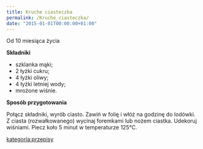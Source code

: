 ```yaml
---
title: Kruche ciasteczka
permalink: /Kruche_ciasteczka/
date: "2015-01-01T00:00:00+01:00"
---
```


Od 10 miesiąca życia

**Składniki**

-   szklanka mąki;
-   2 łyżki cukru;
-   4 łyżki oliwy;
-   4 łyżki letniej wody;
-   mrożone wiśnie.

**Sposób przygotowania**

Połącz składniki, wyrób ciasto. Zawiń w folię i włóż na godzinę do lodówki. Z ciasta (rozwałkowanego) wycinaj foremkami lub nożem ciastka. Udekoruj wiśniami. Piecz koło 5 minut w temperaturze 125°C.

[kategoria:przepisy](/atopedia/kategoria:przepisy "wikilink")